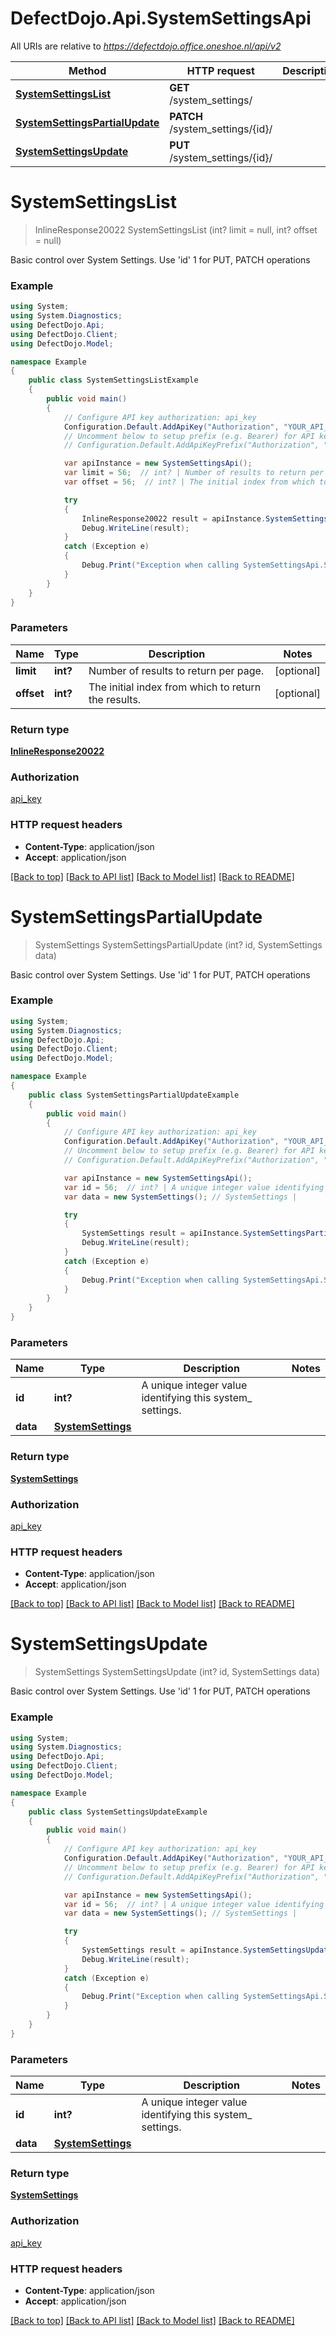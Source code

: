 # DefectDojo.Api.SystemSettingsApi

All URIs are relative to *https://defectdojo.office.oneshoe.nl/api/v2*

Method | HTTP request | Description
------------- | ------------- | -------------
[**SystemSettingsList**](SystemSettingsApi.md#systemsettingslist) | **GET** /system_settings/ | 
[**SystemSettingsPartialUpdate**](SystemSettingsApi.md#systemsettingspartialupdate) | **PATCH** /system_settings/{id}/ | 
[**SystemSettingsUpdate**](SystemSettingsApi.md#systemsettingsupdate) | **PUT** /system_settings/{id}/ | 


<a name="systemsettingslist"></a>
# **SystemSettingsList**
> InlineResponse20022 SystemSettingsList (int? limit = null, int? offset = null)



Basic control over System Settings. Use 'id' 1 for PUT, PATCH operations

### Example
```csharp
using System;
using System.Diagnostics;
using DefectDojo.Api;
using DefectDojo.Client;
using DefectDojo.Model;

namespace Example
{
    public class SystemSettingsListExample
    {
        public void main()
        {
            // Configure API key authorization: api_key
            Configuration.Default.AddApiKey("Authorization", "YOUR_API_KEY");
            // Uncomment below to setup prefix (e.g. Bearer) for API key, if needed
            // Configuration.Default.AddApiKeyPrefix("Authorization", "Bearer");

            var apiInstance = new SystemSettingsApi();
            var limit = 56;  // int? | Number of results to return per page. (optional) 
            var offset = 56;  // int? | The initial index from which to return the results. (optional) 

            try
            {
                InlineResponse20022 result = apiInstance.SystemSettingsList(limit, offset);
                Debug.WriteLine(result);
            }
            catch (Exception e)
            {
                Debug.Print("Exception when calling SystemSettingsApi.SystemSettingsList: " + e.Message );
            }
        }
    }
}
```

### Parameters

Name | Type | Description  | Notes
------------- | ------------- | ------------- | -------------
 **limit** | **int?**| Number of results to return per page. | [optional] 
 **offset** | **int?**| The initial index from which to return the results. | [optional] 

### Return type

[**InlineResponse20022**](InlineResponse20022.md)

### Authorization

[api_key](../README.md#api_key)

### HTTP request headers

 - **Content-Type**: application/json
 - **Accept**: application/json

[[Back to top]](#) [[Back to API list]](../README.md#documentation-for-api-endpoints) [[Back to Model list]](../README.md#documentation-for-models) [[Back to README]](../README.md)

<a name="systemsettingspartialupdate"></a>
# **SystemSettingsPartialUpdate**
> SystemSettings SystemSettingsPartialUpdate (int? id, SystemSettings data)



Basic control over System Settings. Use 'id' 1 for PUT, PATCH operations

### Example
```csharp
using System;
using System.Diagnostics;
using DefectDojo.Api;
using DefectDojo.Client;
using DefectDojo.Model;

namespace Example
{
    public class SystemSettingsPartialUpdateExample
    {
        public void main()
        {
            // Configure API key authorization: api_key
            Configuration.Default.AddApiKey("Authorization", "YOUR_API_KEY");
            // Uncomment below to setup prefix (e.g. Bearer) for API key, if needed
            // Configuration.Default.AddApiKeyPrefix("Authorization", "Bearer");

            var apiInstance = new SystemSettingsApi();
            var id = 56;  // int? | A unique integer value identifying this system_ settings.
            var data = new SystemSettings(); // SystemSettings | 

            try
            {
                SystemSettings result = apiInstance.SystemSettingsPartialUpdate(id, data);
                Debug.WriteLine(result);
            }
            catch (Exception e)
            {
                Debug.Print("Exception when calling SystemSettingsApi.SystemSettingsPartialUpdate: " + e.Message );
            }
        }
    }
}
```

### Parameters

Name | Type | Description  | Notes
------------- | ------------- | ------------- | -------------
 **id** | **int?**| A unique integer value identifying this system_ settings. | 
 **data** | [**SystemSettings**](SystemSettings.md)|  | 

### Return type

[**SystemSettings**](SystemSettings.md)

### Authorization

[api_key](../README.md#api_key)

### HTTP request headers

 - **Content-Type**: application/json
 - **Accept**: application/json

[[Back to top]](#) [[Back to API list]](../README.md#documentation-for-api-endpoints) [[Back to Model list]](../README.md#documentation-for-models) [[Back to README]](../README.md)

<a name="systemsettingsupdate"></a>
# **SystemSettingsUpdate**
> SystemSettings SystemSettingsUpdate (int? id, SystemSettings data)



Basic control over System Settings. Use 'id' 1 for PUT, PATCH operations

### Example
```csharp
using System;
using System.Diagnostics;
using DefectDojo.Api;
using DefectDojo.Client;
using DefectDojo.Model;

namespace Example
{
    public class SystemSettingsUpdateExample
    {
        public void main()
        {
            // Configure API key authorization: api_key
            Configuration.Default.AddApiKey("Authorization", "YOUR_API_KEY");
            // Uncomment below to setup prefix (e.g. Bearer) for API key, if needed
            // Configuration.Default.AddApiKeyPrefix("Authorization", "Bearer");

            var apiInstance = new SystemSettingsApi();
            var id = 56;  // int? | A unique integer value identifying this system_ settings.
            var data = new SystemSettings(); // SystemSettings | 

            try
            {
                SystemSettings result = apiInstance.SystemSettingsUpdate(id, data);
                Debug.WriteLine(result);
            }
            catch (Exception e)
            {
                Debug.Print("Exception when calling SystemSettingsApi.SystemSettingsUpdate: " + e.Message );
            }
        }
    }
}
```

### Parameters

Name | Type | Description  | Notes
------------- | ------------- | ------------- | -------------
 **id** | **int?**| A unique integer value identifying this system_ settings. | 
 **data** | [**SystemSettings**](SystemSettings.md)|  | 

### Return type

[**SystemSettings**](SystemSettings.md)

### Authorization

[api_key](../README.md#api_key)

### HTTP request headers

 - **Content-Type**: application/json
 - **Accept**: application/json

[[Back to top]](#) [[Back to API list]](../README.md#documentation-for-api-endpoints) [[Back to Model list]](../README.md#documentation-for-models) [[Back to README]](../README.md)

